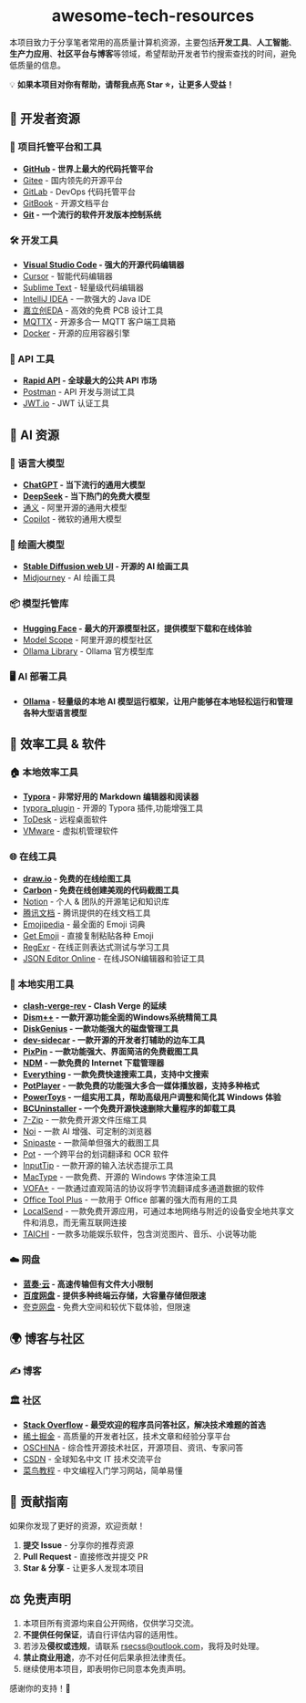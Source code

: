 <div align="center">
    <h1>awesome-tech-resources</h1>
</div>

本项目致力于分享笔者常用的高质量计算机资源，主要包括**开发工具**、**人工智能**、**生产力应用**、**社区平台与博客**等领域，希望帮助开发者节约搜索查找的时间，避免低质量的信息。

💡 **如果本项目对你有帮助，请帮我点亮 Star ⭐，让更多人受益！**

## 📌 开发者资源

### 🔗 项目托管平台和工具

- **[GitHub](https://github.com/) - 世界上最大的代码托管平台**
- [Gitee](https://gitee.com/) - 国内领先的开源平台
- [GitLab](www.gitlab.com) - DevOps 代码托管平台
- [GitBook](https://www.gitbook.com/) - 开源文档平台
- **[Git](https://git-scm.com/) - 一个流行的软件开发版本控制系统**

### 🛠️ 开发工具

- **[Visual Studio Code](https://code.visualstudio.com/) - 强大的开源代码编辑器**
- [Cursor](https://www.cursor.com/) - 智能代码编辑器
- [Sublime Text](https://www.sublimetext.com/) - 轻量级代码编辑器
- [IntelliJ IDEA](https://www.jetbrains.com/idea/) - 一款强大的 Java IDE
- [嘉立创EDA](https://lceda.cn/) - 高效的免费 PCB 设计工具
- [MQTTX](https://mqttx.app/) - 开源多合一 MQTT 客户端工具箱
- [Docker](https://www.docker.com/) - 开源的应用容器引擎

### 📡 API 工具

- **[Rapid API](https://rapidapi.com/) - 全球最大的公共 API 市场**
- [Postman](https://www.postman.com/) - API 开发与测试工具
- [JWT.io](https://jwt.io/) - JWT 认证工具

## 🤖 AI 资源

### 💬 语言大模型

- **[ChatGPT](https://chatgpt.com/) - 当下流行的通用大模型**
- **[DeepSeek](https://chat.deepseek.com/) - 当下热门的免费大模型**
- [通义](https://tongyi.aliyun.com/) - 阿里开源的通用大模型
- [Copilot](https://copilot.microsoft.com/) - 微软的通用大模型

### 🎨 绘画大模型

- **[Stable Diffusion web UI](https://github.com/AUTOMATIC1111/stable-diffusion-webui) - 开源的 AI 绘画工具**
- [Midjourney](https://www.midjourney.com/home) - AI 绘画工具

### 📦 模型托管库

- **[Hugging Face](https://huggingface.co/models) - 最大的开源模型社区，提供模型下载和在线体验**
- [Model Scope](https://modelscope.cn/models) - 阿里开源的模型社区
- [Ollama Library](https://ollama.com/library) - Ollama 官方模型库

### 🖥️ AI 部署工具

- **[Ollama](https://ollama.com/) - 轻量级的本地 AI 模型运行框架，让用户能够在本地轻松运行和管理各种大型语言模型**

## 🚀 效率工具 & 软件

### 🏠 本地效率工具

- **[Typora](https://typora.io/) - 非常好用的 Markdown 编辑器和阅读器**
- [typora_plugin](https://github.com/obgnail/typora_plugin) - 开源的 Typora 插件,功能增强工具
- [ToDesk](https://www.todesk.com/) - 远程桌面软件
- [VMware](https://www.vmware.com/products/desktop-hypervisor/workstation-and-fusion) - 虚拟机管理软件

### 🌐 在线工具

- **[draw.io](https://app.diagrams.net/) - 免费的在线绘图工具**
- **[Carbon](https://carbon.now.sh/) - 免费在线创建美观的代码截图工具**
- [Notion](https://www.notion.so/) - 个人 & 团队的开源笔记和知识库
- [腾讯文档](https://docs.qq.com/) - 腾讯提供的在线文档工具
- [Emojipedia](https://emojipedia.org/) - 最全面的 Emoji 词典
- [Get Emoji](https://getemoji.com/) - 直接复制粘贴各种 Emoji
- [RegExr](https://regexr.com/) - 在线正则表达式测试与学习工具
- [JSON Editor Online](https://jsoneditoronline.org/) - 在线JSON编辑器和验证⼯具

### 🧰 本地实用工具

- **[clash-verge-rev](https://www.clashverge.dev/) - Clash Verge 的延续**
- **[Dism++](https://github.com/Chuyu-Team/Dism-Multi-language) - 一款开源功能全面的Windows系统精简工具**
- **[DiskGenius](https://www.diskgenius.cn) - 一款功能强大的磁盘管理工具**
- **[dev-sidecar](https://github.com/docmirror/dev-sidecar) - 一款开源的开发者打辅助的边车工具**
- **[PixPin](https://pixpin.cn/) - 一款功能强大、界面简洁的免费截图工具**
- **[NDM](https://neatdownload.com/) - 一款免费的 Internet 下载管理器**
- **[Everything](https://www.voidtools.com/) - 一款免费快速搜索工具，支持中文搜索**
- **[PotPlayer](https://potplayer.tv/) - 一款免费的功能强大多合一媒体播放器，支持多种格式**
- **[PowerToys](https://github.com/microsoft/PowerToys) - 一组实用工具，帮助高级用户调整和简化其 Windows 体验**
- **[BCUninstaller](https://github.com/Klocman/Bulk-Crap-Uninstaller) - 一个免费开源快速删除大量程序的卸载工具**
- [7-Zip](https://www.7-zip.org/) - 一款免费开源文件压缩工具
- [Noi](https://noi.nofwl.com/) - 一款 AI 增强、可定制的浏览器
- [Snipaste](https://zh.snipaste.com/) - 一款简单但强大的截图工具
- [Pot](https://pot-app.com/) - 一个跨平台的划词翻译和 OCR 软件
- [InputTip](https://inputtip.abgox.com/) - 一款开源的输入法状态提示工具
- [MacType](https://mactype.net/) - 一款免费、开源的 Windows 字体渲染工具
- [VOFA+](https://www.vofa.plus/) - 一款通过直观简洁的协议将字节流翻译成多通道数据的软件
- [Office Tool Plus](https://otp.landian.vip/zh-cn/) - 一款用于 Office 部署的强大而有用的工具
- [LocalSend](https://localsend.org/) - 一款免费开源应用，可通过本地网络与附近的设备安全地共享文件和消息，而无需互联网连接
- [TAICHI](https://github.com/moshstudio/TAICHI-flet?tab=readme-ov-file) - 一款多功能娱乐软件，包含浏览图片、音乐、小说等功能

### ☁️ 网盘

- **[蓝奏·云](https://www.lanzou.com/) - 高速传输但有文件大小限制**
- **[百度网盘](https://pan.baidu.com/) - 提供多种终端云存储，大容量存储但限速**
- [夸克网盘](https://pan.quark.cn/) - 免费大空间和较优下载体验，但限速

## 🌍 博客与社区

### ✍️ 博客

### 🏛️ 社区

- **[Stack Overflow](https://stackoverflow.com/) - 最受欢迎的程序员问答社区，解决技术难题的首选**
- [稀土掘金](https://juejin.cn/) - 高质量的开发者社区，技术文章和经验分享平台
- [OSCHINA](https://www.oschina.net/) - 综合性开源技术社区，开源项目、资讯、专家问答
- [CSDN](https://www.csdn.net/) - 全球知名中文 IT 技术交流平台
- [菜鸟教程](https://www.runoob.com/) - 中⽂编程入门学习网站，简单易懂

## 📜 贡献指南

如果你发现了更好的资源，欢迎贡献！

1. **提交 Issue** - 分享你的推荐资源
2. **Pull Request** - 直接修改并提交 PR
3. **Star & 分享** - 让更多人发现本项目

## ⚖️ 免责声明

1. 本项目所有资源均来自公开网络，仅供学习交流。
2. **不提供任何保证**，请自行评估内容的适用性。
3. 若涉及**侵权或违规**，请联系 [rsecss@outlook.com](mailto:rsecss@outlook.com)，我将及时处理。
4. **禁止商业用途**，亦不对任何后果承担法律责任。
5. 继续使用本项目，即表明你已同意本免责声明。

感谢你的支持！💖
